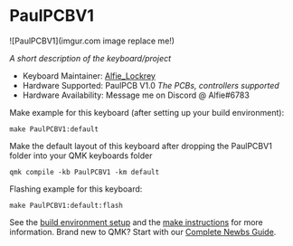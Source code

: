 # PaulPCBV1

![PaulPCBV1](imgur.com image replace me!)

*A short description of the keyboard/project*

* Keyboard Maintainer: [Alfie_Lockrey](https://github.com/AlfieLockrey)
* Hardware Supported: PaulPCB V1.0 *The PCBs, controllers supported*
* Hardware Availability: Message me on Discord @ Alfie#6783

Make example for this keyboard (after setting up your build environment):

    make PaulPCBV1:default

Make the default layout of this keyboard after dropping the PaulPCBV1 folder into your QMK keyboards folder
    
    qmk compile -kb PaulPCBV1 -km default

Flashing example for this keyboard:

    make PaulPCBV1:default:flash

See the [build environment setup](https://docs.qmk.fm/#/getting_started_build_tools) and the [make instructions](https://docs.qmk.fm/#/getting_started_make_guide) for more information. Brand new to QMK? Start with our [Complete Newbs Guide](https://docs.qmk.fm/#/newbs).
